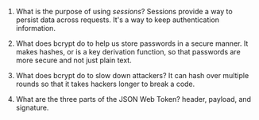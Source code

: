 <!-- Answers to the Short Answer Essay Questions go here -->

1. What is the purpose of using _sessions_?
Sessions provide a way to persist data across requests. It's a way to keep authentication information. 

2. What does bcrypt do to help us store passwords in a secure manner.
It makes hashes, or is a key derivation function, so that passwords are more secure and not just plain text. 

3. What does bcrypt do to slow down attackers?
It can hash over multiple rounds so that it takes hackers longer to break a code. 

4. What are the three parts of the JSON Web Token?
header, payload, and signature.